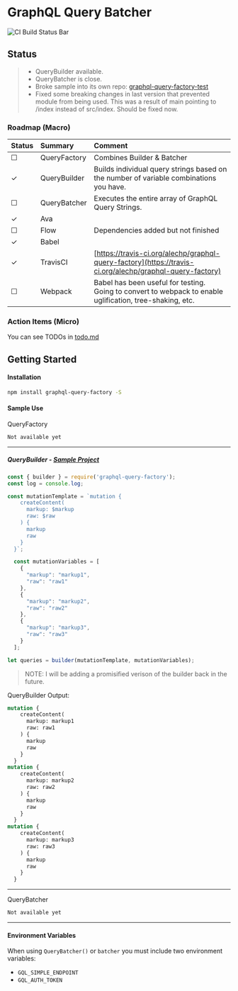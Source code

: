 # GraphQL Query Batcher
![CI Build Status Bar](https://travis-ci.org/alechp/graphql-query-factory.svg?branch=flow)

## Status
> * QueryBuilder available.
> * QueryBatcher is close.
> * Broke sample into its own repo: [graphql-query-factory-test](https://github.com/alechp/graphql-query-factory-test)
> * Fixed some breaking changes in last version that prevented module from being used. This was a result of main pointing to /index instead of src/index. Should be fixed now.

### Roadmap (Macro)
| Status | Summary | Comment |
|:-------|:---------|:--------|
| ☐ | QueryFactory | Combines Builder & Batcher |
| ✓ | QueryBuilder | Builds individual query strings based on the number of variable combinations you have. |
| ☐ | QueryBatcher | Executes the entire array of GraphQL Query Strings. |
| ✓ | Ava | |
| ☐ | Flow | Dependencies added but not finished |
| ✓ | Babel | |
| ✓ | TravisCI | [https://travis-ci.org/alechp/graphql-query-factory](https://travis-ci.org/alechp/graphql-query-factory)|
| ☐ | Webpack | Babel has been useful for testing. Going to convert to webpack to enable uglification, tree-shaking, etc. |

### Action Items (Micro)
You can see TODOs in [todo.md](./todo.md)

## Getting Started
#### Installation
```bash
npm install graphql-query-factory -S
```

#### Sample Use
QueryFactory
```js
Not available yet
```
--------------------------------

##### QueryBuilder - [Sample Project](https://github.com/alechp/graphql-query-factory-test)
```js
const { builder } = require('graphql-query-factory');
const log = console.log;

const mutationTemplate = `mutation {
    createContent(
      markup: $markup
      raw: $raw
    ) {
      markup
      raw
    }
  }`;

  const mutationVariables = [
    {
      "markup": "markup1",
      "raw": "raw1"
    },
    {
      "markup": "markup2",
      "raw": "raw2"
    },
    {
      "markup": "markup3",
      "raw": "raw3"
    }
  ];

let queries = builder(mutationTemplate, mutationVariables);

```

> NOTE: I will be adding a promisified verison of the builder back in the future.

QueryBuilder Output:
```graphql
mutation {
    createContent(
      markup: markup1
      raw: raw1
    ) {
      markup
      raw
    }
  }
mutation {
    createContent(
      markup: markup2
      raw: raw2
    ) {
      markup
      raw
    }
  }
mutation {
    createContent(
      markup: markup3
      raw: raw3
    ) {
      markup
      raw
    }
  }
```
--------------------------------

QueryBatcher
```js
Not available yet
```

--------------------------------

#### Environment Variables

When using `QueryBatcher()` or `batcher` you must include two environment variables:
* `GQL_SIMPLE_ENDPOINT`
* `GQL_AUTH_TOKEN`
